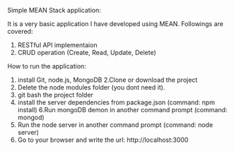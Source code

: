 Simple MEAN Stack application:

It is a very basic application I have developed using MEAN. Followings are covered:

  1. RESTful API implementaion
  2. CRUD operation (Create, Read, Update, Delete)
  
  How to run the application:
  
  1. install Git, node.js, MongoDB
  2.Clone or download the project
  3. Delete the node modules folder (you dont need it).
  4. git bash the project folder
  5. install the server dependencies from package.json (command: npm install)
  6.Run mongoDB demon in another command prompt (command: mongod)
  7. Run the node server in another command prompt (command: node server)
  8. Go to your browser and write the url: http://localhost:3000
  
  

